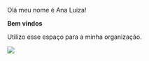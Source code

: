 Olá meu nome é Ana Luiza!

**Bem vindos**

Utilizo esse espaço para a minha organização.

![](https://media1.tenor.com/m/Q6rgr_3z9W0AAAAC/kiss.gif)
